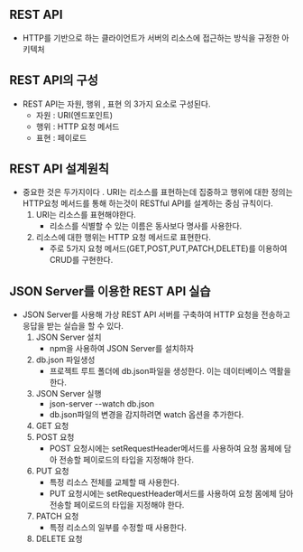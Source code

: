 ## REST API
- HTTP를 기반으로 하는 클라이언트가 서버의 리소스에 접근하는 방식을 규정한 아키텍처
## REST API의 구성
- REST API는 자원, 행위 , 표현 의 3가지 요소로 구성된다.
    - 자원 : URI(엔드포인트)
    - 행위 : HTTP 요청 메서드
    - 표현 : 페이로드
## REST API 설계원칙 
- 중요한 것은 두가지이다 . URI는 리소스를 표현하는데 집중하고 행위에 대한 정의는 HTTP요청 메서드를 통해 하는것이 RESTful API를 설계하는 중심 규칙이다.
    1. URI는 리소스를 표현해야한다.
        - 리소스를 식별할 수 있는 이름은 동사보다 명사를 사용한다.
    2. 리소스에 대한 행위는 HTTP 요청 메서드로 표현한다.
        - 주로 5가지 요청 메서드(GET,POST,PUT,PATCH,DELETE)를 이용하여 CRUD를 구현한다.
## JSON Server를 이용한 REST API 실습
- JSON Server를 사용해 가상 REST API 서버를 구축하여 HTTP 요청을 전송하고 응답을 받는 실습을 할 수 있다.
    1. JSON Server 설치
        - npm을 사용하여 JSON Server를 설치하자
    2. db.json 파일생성
        - 프로젝트 루트 폴더에 db.json파일을 생성한다. 이는 데이터베이스 역활을 한다.
    3. JSON Server 실행
        - json-server --watch db.json
        - db.json파일의 변경을 감지하려면 watch 옵션을 추가한다.
    4. GET 요청
    5. POST 요청
        - POST 요청시에는 setRequestHeader메서드를 사용하여 요청 몸체에 담아 전송할 페이로드의 타입을 지정해야 한다.
    6. PUT 요청 
        - 특정 리소스 전체를 교체할 때 사용한다.
        - PUT 요청시에는 setRequestHeader메서드를 사용하여 요청 몸에체 담아 전송할 페이로드의 타입을 지정해야 한다.
    7. PATCH 요청
        - 특정 리소스의 일부를 수정할 때 사용한다.
    8. DELETE 요청
